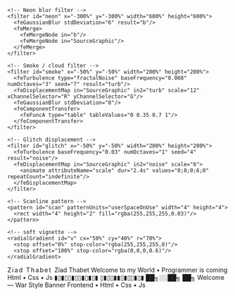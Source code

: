 
<?xml version="1.0" encoding="UTF-8"?>
<svg xmlns="http://www.w3.org/2000/svg"
     viewBox="0 0 1200 360" width="1200" height="360" preserveAspectRatio="xMidYMid slice" role="img" aria-label="Ziad Thabet — War Style Banner">
  <defs>
    <!-- Animated gradient -->
    <linearGradient id="g" x1="0" x2="1">
      <stop offset="0%" stop-color="#ff2d55">
        <animate attributeName="stop-color" dur="6s" values="#ff2d55;#ff9a00;#00e5ff;#9b5cff;#ff2d55" repeatCount="indefinite"/>
      </stop>
      <stop offset="100%" stop-color="#00e5ff">
        <animate attributeName="stop-color" dur="6s" values="#00e5ff;#9bff6a;#ff2d55;#9b5cff;#00e5ff" repeatCount="indefinite"/>
      </stop>
    </linearGradient>

    <!-- Neon blur filter -->
    <filter id="neon" x="-300%" y="-300%" width="600%" height="600%">
      <feGaussianBlur stdDeviation="6" result="b"/>
      <feMerge>
        <feMergeNode in="b"/>
        <feMergeNode in="SourceGraphic"/>
      </feMerge>
    </filter>

    <!-- Smoke / cloud filter -->
    <filter id="smoke" x="-50%" y="-50%" width="200%" height="200%">
      <feTurbulence type="fractalNoise" baseFrequency="0.008" numOctaves="3" seed="7" result="turb"/>
      <feDisplacementMap in="SourceGraphic" in2="turb" scale="12" xChannelSelector="R" yChannelSelector="G"/>
      <feGaussianBlur stdDeviation="8"/>
      <feComponentTransfer>
        <feFuncA type="table" tableValues="0 0.35 0.7 1"/>
      </feComponentTransfer>
    </filter>

    <!-- Glitch displacement -->
    <filter id="glitch" x="-50%" y="-50%" width="200%" height="200%">
      <feTurbulence baseFrequency="0.03" numOctaves="1" seed="4" result="noise"/>
      <feDisplacementMap in="SourceGraphic" in2="noise" scale="6">
        <animate attributeName="scale" dur="2.4s" values="0;8;0;6;0" repeatCount="indefinite"/>
      </feDisplacementMap>
    </filter>

    <!-- Scanline pattern -->
    <pattern id="scan" patternUnits="userSpaceOnUse" width="4" height="4">
      <rect width="4" height="2" fill="rgba(255,255,255,0.03)"/>
    </pattern>

    <!-- soft vignette -->
    <radialGradient id="v" cx="50%" cy="40%" r="70%">
      <stop offset="0%" stop-color="rgba(255,255,255,0)"/>
      <stop offset="100%" stop-color="rgba(0,0,0,0.6)"/>
    </radialGradient>
  </defs>

  <!-- Background -->
  <rect width="1200" height="360" fill="#020306"/>

  <!-- Vignette -->
  <rect width="1200" height="360" fill="url(#v)" opacity="0.6"/>

  <!-- Explosion blobs (smoke + color) -->
  <g transform="translate(220,40)" opacity="0.55" filter="url(#smoke)">
    <circle cx="420" cy="120" r="28" fill="url(#g)">
      <animate attributeName="r" dur="7s" values="18;52;32;46;18" repeatCount="indefinite"/>
      <animate attributeName="opacity" dur="7s" values="0.4;0.95;0.45;0.8;0.4" repeatCount="indefinite"/>
    </circle>
    <circle cx="360" cy="150" r="22" fill="#ff9a00">
      <animate attributeName="r" dur="5.8s" values="14;36;20;30;14" repeatCount="indefinite"/>
    </circle>
  </g>

  <!-- Main framed panel -->
  <g transform="translate(20,12)">
    <rect x="8" y="8" width="1164" height="328" rx="18" ry="18" fill="rgba(255,255,255,0.02)" stroke="url(#g)" stroke-width="1.2" filter="url(#neon)"/>
  </g>

  <!-- Glitched main title -->
  <g filter="url(#glitch)">
    <text x="50%" y="36%" text-anchor="middle" font-family="Verdana, Arial, sans-serif" font-size="56" font-weight="800" fill="url(#g)" style="letter-spacing:2px">
      Ziad Thabet
    </text>
  </g>

  <!-- subtle duplicate layers for neon glow -->
  <text x="50%" y="36%" text-anchor="middle" font-family="Verdana, Arial, sans-serif" font-size="56" font-weight="800" fill="none" stroke="#ffffff22" stroke-width="1" style="filter:url(#neon); pointer-events:none;">
    Ziad Thabet
  </text>

  <!-- Tagline with flicker -->
  <text x="50%" y="54%" text-anchor="middle" font-family="JetBrains Mono, monospace" font-size="18" fill="#e7f6ff" opacity="0.95">
    <tspan>Welcome to my World</tspan>
    <tspan dx="12" fill="#ffcc66"> • </tspan>
    <tspan>Programmer is coming</tspan>
    <animate attributeName="opacity" dur="2.2s" values="0.6;1;0.6" repeatCount="indefinite"/>
  </text>

  <!-- Tech strip -->
  <g transform="translate(360,220)">
    <rect x="0" y="0" width="480" height="38" rx="20" ry="20" fill="rgba(255,255,255,0.02)" stroke="url(#g)" stroke-width="1" filter="url(#neon)"/>
    <text x="240" y="25" text-anchor="middle" font-family="JetBrains Mono, monospace" font-size="14" fill="#9ee7ff">Html • Css • Js</text>
  </g>

  <!-- matrix rain accents (subtle) -->
  <g opacity="0.06" font-family="monospace" font-size="11" fill="#00ff88">
    <text x="22" y="38">▮▯▮▯▯▮▯▯▮▯▮▯▮
      <animateTransform attributeName="transform" type="translate" from="0 -30" to="0 260" dur="6s" repeatCount="indefinite"/>
    </text>
    <text x="1160" y="18">▯▮▯▯▮▮▯▮▯▯▮▯▮
      <animateTransform attributeName="transform" type="translate" from="0 -40" to="0 260" dur="8s" repeatCount="indefinite"/>
    </text>
  </g>

  <!-- ASCII small signature block bottom-left -->
  <g transform="translate(38,260)">
    <rect x="0" y="0" width="260" height="74" rx="8" fill="rgba(0,0,0,0.45)" stroke="#111" />
    <text x="12" y="22" font-family="Courier New, monospace" font-size="11" fill="#9ff6ff" font-weight="700">██╗░░██╗ ██╗</text>
    <text x="12" y="36" font-family="Courier New, monospace" font-size="11" fill="#9ff6ff" font-weight="700">Welcome — War Style Banner</text>
    <text x="12" y="52" font-family="Courier New, monospace" font-size="10" fill="#dfefff">Frontend • Html • Css • Js</text>
  </g>

  <!-- center explosion gif-like pulse (vector) -->
  <g transform="translate(540,40)" opacity="0.18">
    <circle cx="120" cy="120" r="60" fill="url(#g)">
      <animate attributeName="r" dur="4.4s" values="40;80;50;70;40" repeatCount="indefinite"/>
      <animate attributeName="opacity" dur="4.4s" values="0.12;0.42;0.12;0.32;0.12" repeatCount="indefinite"/>
    </circle>
  </g>

  <!-- top-right hacker image placeholder (use an external gif if you want) -->
  <g transform="translate(980,18)">
    <rect x="0" y="0" width="160" height="96" rx="8" fill="#06070a" stroke="#0b0b0b"/>
    <!-- small loading bars -->
    <g transform="translate(12,18)">
      <rect x="0" y="0" width="18" height="6" rx="3" fill="#ff2d55">
        <animate attributeName="width" values="6;18;8;16;6" dur="2.2s" repeatCount="indefinite"/>
      </rect>
      <rect x="0" y="14" width="12" height="6" rx="3" fill="#00e5ff">
        <animate attributeName="width" values="4;12;6;10;4" dur="2.6s" repeatCount="indefinite"/>
      </rect>
      <rect x="0" y="28" width="8" height="6" rx="3" fill="#9b5cff">
        <animate attributeName="width" values="2;8;4;7;2" dur="2s" repeatCount="indefinite"/>
      </rect>
    </g>
  </g>

  <!-- subtle scanlines covering everything -->
  <rect x="0" y="0" width="1200" height="360" fill="url(#scan)" opacity="0.12"/>

  <!-- small footer neon wave -->
  <g transform="translate(0,320)">
    <path d="M0 24 C150 4, 300 44, 450 24 C600 4, 750 44, 900 24 C1050 4, 1200 44, 1200 24 L1200 60 L0 60 Z" fill="url(#g)" opacity="0.06"/>
  </g>
</svg>
